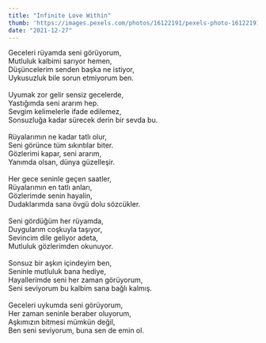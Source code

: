 ```yaml
---
title: "Infinite Love Within"
thumb: 'https://images.pexels.com/photos/16122191/pexels-photo-16122191.jpeg'
date: "2021-12-27"
---
```

Geceleri rüyamda seni görüyorum,
<br />
Mutluluk kalbimi sarıyor hemen,
<br />
Düşüncelerim senden başka ne istiyor,
<br />
Uykusuzluk bile sorun etmiyorum ben.
<br />
<br />
Uyumak zor gelir sensiz gecelerde,
<br />
Yastığımda seni ararım hep.
<br />
Sevgim kelimelerle ifade edilemez,
<br />
Sonsuzluğa kadar sürecek derin bir sevda bu.
<br />
<br />
Rüyalarımın ne kadar tatlı olur,
<br />
Seni görünce tüm sıkıntılar biter.
<br />
Gözlerimi kapar, seni ararım,
<br />
Yanımda olsan, dünya güzelleşir.
<br />
<br />
Her gece seninle geçen saatler,
<br />
Rüyalarımın en tatlı anları,
<br />
Gözlerimde senin hayalin,
<br />
Dudaklarımda sana övgü dolu sözcükler.
<br />
<br />
Seni gördüğüm her rüyamda,
<br />
Duygularım coşkuyla taşıyor,
<br />
Sevincim dile geliyor adeta,
<br />
Mutluluk gözlerimden okunuyor.
<br />
<br />
Sonsuz bir aşkın içindeyim ben,
<br />
Seninle mutluluk bana hediye,
<br />
Hayallerimde seni her zaman görüyorum,
<br />
Seni seviyorum bu kalbim sana bağlı kalmış.
<br />
<br />
Geceleri uykumda seni görüyorum,
<br />
Her zaman seninle beraber oluyorum,
<br />
Aşkımızın bitmesi mümkün değil,
<br />
Ben seni seviyorum, buna sen de emin ol.
<br />